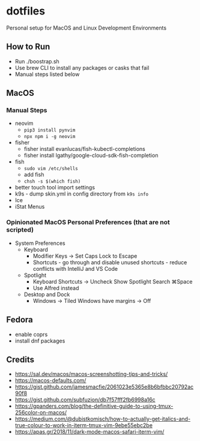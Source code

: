 # dotfiles

Personal setup for MacOS and Linux Development Environments

## How to Run

- Run ./boostrap.sh
- Use brew CLI to install any packages or casks that fail
- Manual steps listed below

## MacOS

### Manual Steps

- neovim
  - `pip3 install pynvim`
  - `npx npm i -g neovim`
- fisher
  - fisher install evanlucas/fish-kubectl-completions
  - fisher install lgathy/google-cloud-sdk-fish-completion
- fish
  - `sudo vim /etc/shells`
  - add fish
  - `chsh -s $(which fish)`
- better touch tool import settings
- k9s - dump skin.yml in config directory from `k9s info`
- Ice
- iStat Menus

### Opinionated MacOS Personal Preferences (that are not scripted)

- System Preferences
  - Keyboard
    - Modifier Keys -> Set Caps Lock to Escape
    - Shortcuts - go through and disable unused shortcuts - reduce conflicts with IntelliJ and VS Code
  - Spotlight
    - Keyboard Shortcuts -> Uncheck Show Spotlight Search ⌘Space
    - Use Alfred instead
  - Desktop and Dock
    - Windows -> Tiled Windows have margins -> Off

## Fedora

- enable coprs
- install dnf packages

## Credits

- <https://sal.dev/macos/macos-screenshotting-tips-and-tricks/>
- <https://macos-defaults.com/>
- <https://gist.github.com/jamesmacfie/2061023e5365e8b6bfbbc20792ac90f8>
- <https://gist.github.com/subfuzion/db7f57fff2fb6998a16c>
- <https://gpanders.com/blog/the-definitive-guide-to-using-tmux-256color-on-macos/>
- <https://medium.com/@dubistkomisch/how-to-actually-get-italics-and-true-colour-to-work-in-iterm-tmux-vim-9ebe55ebc2be>
- <https://apas.gr/2018/11/dark-mode-macos-safari-iterm-vim/>

